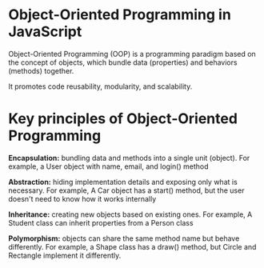 # Object-Oriented Programming in JavaScript

Object-Oriented Programming (OOP) is a programming paradigm based on the concept of objects, which bundle data (properties) and behaviors (methods) together.

It promotes code reusability, modularity, and scalability.

# Key principles of Object-Oriented Programming

**Encapsulation:** bundling data and methods into a single unit (object). For example, a User object with name, email, and login() method

**Abstraction:** hiding implementation details and exposing only what is necessary. For example, A Car object has a start() method, but the user doesn't need to know how it works internally

**Inheritance:** creating new objects based on existing ones. For example, A Student class can inherit properties from a Person class

**Polymorphism:** objects can share the same method name but behave differently. For example, a Shape class has a draw() method, but Circle and Rectangle implement it differently.
